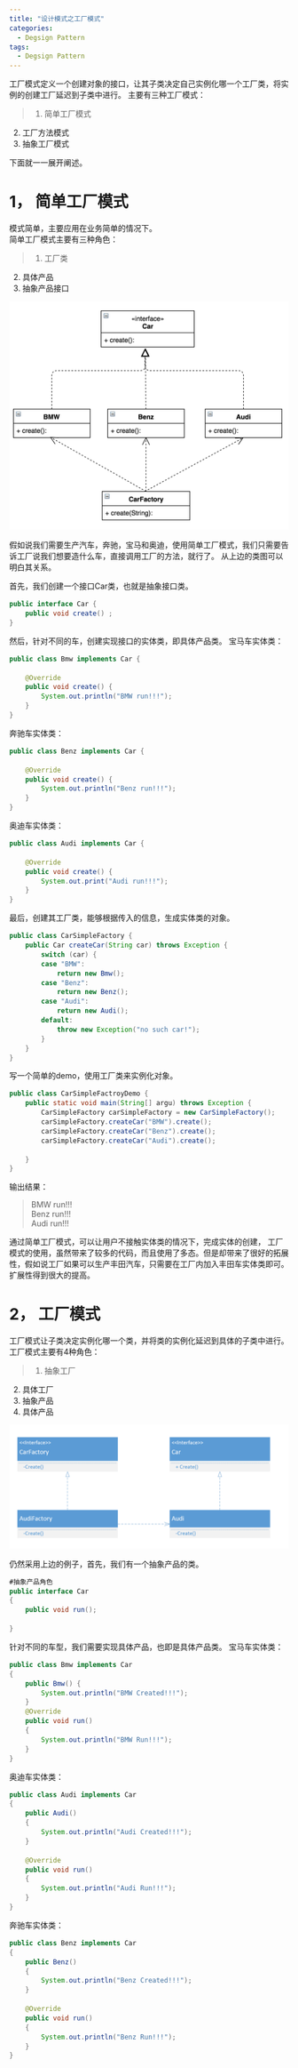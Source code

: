 ```yaml
---
title: "设计模式之工厂模式"
categories:
  - Degsign Pattern
tags:
  - Degsign Pattern
---
```


工厂模式定义一个创建对象的接口，让其子类决定自己实例化哪一个工厂类，将实例的创建工厂延迟到子类中进行。
主要有三种工厂模式：
> 1. 简单工厂模式  
2. 工厂方法模式  
3. 抽象工厂模式  


下面就一一展开阐述。  

# 1， 简单工厂模式  
模式简单，主要应用在业务简单的情况下。  
简单工厂模式主要有三种角色：
> 1. 工厂类
2. 具体产品
3. 抽象产品接口  

![simpleFactory](/assets/images/tech/designpattern/simplefactory.png)

假如说我们需要生产汽车，奔驰，宝马和奥迪，使用简单工厂模式，我们只需要告诉工厂说我们想要造什么车，直接调用工厂的方法，就行了。
从上边的类图可以明白其关系。 


首先，我们创建一个接口Car类，也就是抽象接口类。  
```java
public interface Car {
	public void create() ;
}
```

然后，针对不同的车，创建实现接口的实体类，即具体产品类。
宝马车实体类：
```java
public class Bmw implements Car {

	@Override
	public void create() {
		System.out.println("BMW run!!!");
	}
}
```
奔驰车实体类：
```java
public class Benz implements Car {

	@Override
	public void create() {
		System.out.println("Benz run!!!");
	}
}
```
奥迪车实体类：
```java
public class Audi implements Car {

	@Override
	public void create() {
		System.out.print("Audi run!!!");
	}
}
```
最后，创建其工厂类，能够根据传入的信息，生成实体类的对象。
```java
public class CarSimpleFactory {
	public Car createCar(String car) throws Exception {
		switch (car) {
		case "BMW":
			return new Bmw();
		case "Benz":
			return new Benz();
		case "Audi":
			return new Audi();
		default:
			throw new Exception("no such car!");
		}
	}
}
```

写一个简单的demo，使用工厂类来实例化对象。
```java
public class CarSimpleFactroyDemo {
	public static void main(String[] argu) throws Exception {
		CarSimpleFactory carSimpleFactory = new CarSimpleFactory();
		carSimpleFactory.createCar("BMW").create();
		carSimpleFactory.createCar("Benz").create();
		carSimpleFactory.createCar("Audi").create();

	}
}
```

输出结果：  
> BMW run!!!  
> Benz run!!!  
> Audi run!!!     

通过简单工厂模式，可以让用户不接触实体类的情况下，完成实体的创建，
工厂模式的使用，虽然带来了较多的代码，而且使用了多态。但是却带来了很好的拓展性，假如说工厂如果可以生产丰田汽车，只需要在工厂内加入丰田车实体类即可。扩展性得到很大的提高。

# 2， 工厂模式  
工厂模式让子类决定实例化哪一个类，并将类的实例化延迟到具体的子类中进行。  
工厂模式主要有4种角色：
> 1. 抽象工厂  
2. 具体工厂  
3. 抽象产品  
4. 具体产品  

![factory](/assets/images/tech/designpattern/factoryPattern.png)

仍然采用上边的例子，首先，我们有一个抽象产品的类。
```java
#抽象产品角色
public interface Car
{
    public void run();

}
```
针对不同的车型，我们需要实现具体产品，也即是具体产品类。
宝马车实体类：
```java
public class Bmw implements Car
{
    public Bmw() {
        System.out.println("BMW Created!!!");
    }
    @Override
    public void run()
    {
        System.out.println("BMW Run!!!");
    }
}
```
奥迪车实体类：
```java
public class Audi implements Car
{
    public Audi()
    {
        System.out.println("Audi Created!!!");
    }

    @Override
    public void run()
    {
        System.out.println("Audi Run!!!");
    }
}
```
奔驰车实体类：
```java
public class Benz implements Car
{
    public Benz()
    {
        System.out.println("Benz Created!!!");
    }

    @Override
    public void run()
    {
        System.out.println("Benz Run!!!");
    }
}
```
